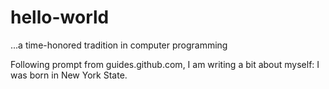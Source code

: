 # hello-world
...a time-honored tradition in computer programming

Following prompt from guides.github.com, I am writing a bit about myself:
I was born in New York State.
